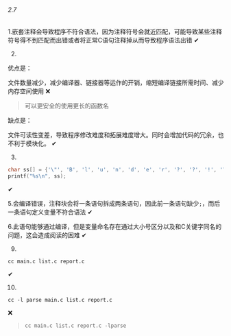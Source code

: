 ###### 2.7
1.嵌套注释会导致程序不符合语法，因为注释符号会就近匹配，可能导致某些注释符号得不到匹配而出错或者将正常C语句注释掉从而导致程序语法出错  ✔

2.

优点是：

文件数量减少，减少编译器、链接器等运作的开销，缩短编译链接所需时间、减少内存空间使用 ❌

> 可以更安全的使用更长的函数名

缺点是：

文件可读性变差，导致程序修改难度和拓展难度增大。同时会增加代码的冗余，也不利于模块化。  ✔

3.

```c++
char ss[] = {'\"', 'B', 'l', 'u', 'n', 'd', 'e', 'r', '?', '?', '!', '?', '?', '\"', '\0'};
printf("%s\n", ss); 
```

✔

5.会编译错误，注释块会将一条语句拆成两条语句，因此前一条语句缺少`;`，而后一条语句定义变量不符合语法  ✔

6.此语句能够通过编译，但是变量命名存在通过大小号区分以及和C关键字同名的问题，这会造成阅读的困难  ✔

9.

```shell
cc main.c list.c report.c
```

✔

10.

```shell
cc -l parse main.c list.c report.c
```

❌

> ```shell
> cc main.c list.c report.c -lparse
> ```
